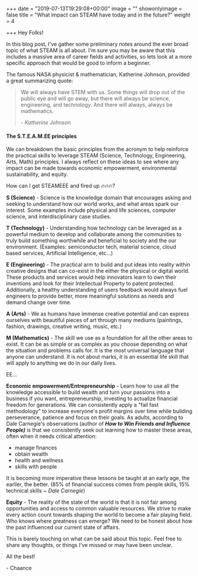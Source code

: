 +++
date = "2019-07-13T19:29:08+00:00"
image = ""
showonlyimage = false
title = "What impact can STEAM have today and in the future?"
weight = 4

+++
Hey Folks!

In this blog post, I've gather some preliminary notes around the ever broad topic of what STEAM is all about. I'm sure you may be aware that this includes a massive area of career fields and activities, so lets look at a more specific approach that would be good to inform a beginner.

The famous NASA physicist & mathematician, Katherine Johnson, provided a great summarizing quote:

> We will always have STEM with us. Some things will drop out of the public eye and will go away, but there will always be science, engineering, and technology. And there will always, always be mathematics.
>
>   
> \- _Katherine Johnson_

#### The S.T.E.A.M.EE principles

We can breakdown the basic principles from the acronym to help reinforce the practical skills to leverage STEAM (Science, Technology, Engineering, Arts, Math) principles. I always reflect on these ideas to see where any impact can be made towards economic empowerment, environmental sustainability, and equity.

How can I get STEAMEEE and fired up 🔥🔥🔥?

**S (Science)** - Science is the knowledge domain that encourages asking and seeking to understand how our world works, and what areas spark our interest. Some examples include physical and life sciences, computer science, and interdisciplinary case studies.

**T (Technology)** - Understanding how technology can be leveraged as a powerful medium to develop and collaborate among the communities to truly build something worthwhile and beneficial to society and the our environment. (Examples: semiconductor tech, material science, cloud based services, Artificial Intelligence, etc…)

**E (Engineering)** - The practical arm to build and put ideas into reality within creative designs that can co-exist in the either the physical or digital world. These products and services would help innovators learn to own their inventions and look for their Intellectual Property to patent protected. Additionally, a healthy understanding of users feedback would always fuel engineers to provide better, more meaningful solutions as needs and demand change over time.

**A (Arts)** - We as humans have immense creative potential and can express ourselves with beautiful pieces of art through many mediums (paintings, fashion, drawings, creative writing, music, etc.)

**M (Mathematics)** - The skill we use as a foundation for all the other areas to exist. It can be as simple or as complex as you choose depending on what the situation and problems calls for. It is the most universal language that anyone can understand. It is not about marks, it is an essential life skill that will apply to anything we do in our daily lives.

EE…

**Economic empowerment/Entrepreneurship** - Learn how to use all the knowledge accessible to build wealth and turn your passions into a business if you want, entrepreneurship, investing to actualize financial freedom for generations. We can consistently apply a "fail fast methodology" to increase everyone's profit margins over time while building perseverance, patience and focus on their goals. As adults, according to Dale Carnegie's observations (author of **_How to Win Friends and Influence People)_** is that we consistently seek out learning how to master these areas, often when it needs critical attention:

* manage finances
* obtain wealth
* health and wellness
* skills with people

It is becoming more imperative these lessons be taught at an early age, the earlier, the better. (85% of financial success comes from people skills, 15% technical skills \~ _Dale Carnegie_)

**Equity** - The reality of the state of the world is that it is not fair among opportunities and access to common valuable resources. We strive to make every action count towards shaping the world to become a fair playing field. Who knows where greatness can emerge? We need to be honest about how the past influenced our current state of affairs.

This is barely touching on what can be said about this topic. Feel free to share any thoughts, or things I've missed or may have been unclear.

All the best!

\- Chaance